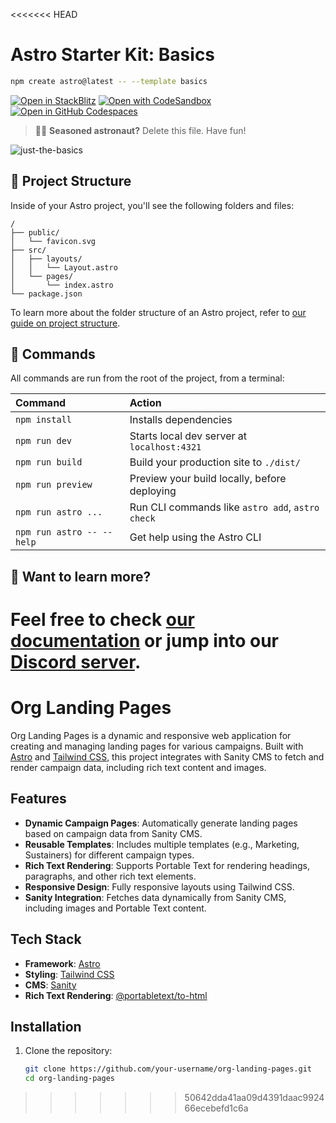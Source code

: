 <<<<<<< HEAD
# Astro Starter Kit: Basics

```sh
npm create astro@latest -- --template basics
```

[![Open in StackBlitz](https://developer.stackblitz.com/img/open_in_stackblitz.svg)](https://stackblitz.com/github/withastro/astro/tree/latest/examples/basics)
[![Open with CodeSandbox](https://assets.codesandbox.io/github/button-edit-lime.svg)](https://codesandbox.io/p/sandbox/github/withastro/astro/tree/latest/examples/basics)
[![Open in GitHub Codespaces](https://github.com/codespaces/badge.svg)](https://codespaces.new/withastro/astro?devcontainer_path=.devcontainer/basics/devcontainer.json)

> 🧑‍🚀 **Seasoned astronaut?** Delete this file. Have fun!

![just-the-basics](https://github.com/withastro/astro/assets/2244813/a0a5533c-a856-4198-8470-2d67b1d7c554)

## 🚀 Project Structure

Inside of your Astro project, you'll see the following folders and files:

```text
/
├── public/
│   └── favicon.svg
├── src/
│   ├── layouts/
│   │   └── Layout.astro
│   └── pages/
│       └── index.astro
└── package.json
```

To learn more about the folder structure of an Astro project, refer to [our guide on project structure](https://docs.astro.build/en/basics/project-structure/).

## 🧞 Commands

All commands are run from the root of the project, from a terminal:

| Command                   | Action                                           |
| :------------------------ | :----------------------------------------------- |
| `npm install`             | Installs dependencies                            |
| `npm run dev`             | Starts local dev server at `localhost:4321`      |
| `npm run build`           | Build your production site to `./dist/`          |
| `npm run preview`         | Preview your build locally, before deploying     |
| `npm run astro ...`       | Run CLI commands like `astro add`, `astro check` |
| `npm run astro -- --help` | Get help using the Astro CLI                     |

## 👀 Want to learn more?

Feel free to check [our documentation](https://docs.astro.build) or jump into our [Discord server](https://astro.build/chat).
=======
# Org Landing Pages

Org Landing Pages is a dynamic and responsive web application for creating and managing landing pages for various campaigns. Built with [Astro](https://astro.build/) and [Tailwind CSS](https://tailwindcss.com/), this project integrates with Sanity CMS to fetch and render campaign data, including rich text content and images.

## Features

- **Dynamic Campaign Pages**: Automatically generate landing pages based on campaign data from Sanity CMS.
- **Reusable Templates**: Includes multiple templates (e.g., Marketing, Sustainers) for different campaign types.
- **Rich Text Rendering**: Supports Portable Text for rendering headings, paragraphs, and other rich text elements.
- **Responsive Design**: Fully responsive layouts using Tailwind CSS.
- **Sanity Integration**: Fetches data dynamically from Sanity CMS, including images and Portable Text content.

## Tech Stack

- **Framework**: [Astro](https://astro.build/)
- **Styling**: [Tailwind CSS](https://tailwindcss.com/)
- **CMS**: [Sanity](https://www.sanity.io/)
- **Rich Text Rendering**: [@portabletext/to-html](https://github.com/portabletext/to-html)

## Installation

1. Clone the repository:
   ```bash
   git clone https://github.com/your-username/org-landing-pages.git
   cd org-landing-pages
>>>>>>> 50642dda41aa09d4391daac992466ecebefd1c6a

